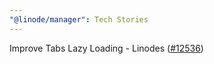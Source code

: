```yaml
---
"@linode/manager": Tech Stories
---
```


Improve Tabs Lazy Loading - Linodes ([#12536](https://github.com/linode/manager/pull/12536))
